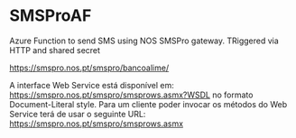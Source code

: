 # SMSProAF
Azure Function to send SMS using NOS SMSPro gateway. TRiggered via HTTP and shared secret

https://smspro.nos.pt/smspro/bancoalime/

A interface Web Service está disponível em:
https://smspro.nos.pt/smspro/smsprows.asmx?WSDL no formato Document-Literal style.
Para um cliente poder invocar os métodos do Web Service terá de usar o seguinte URL:
https://smspro.nos.pt/smspro/smsprows.asmx
